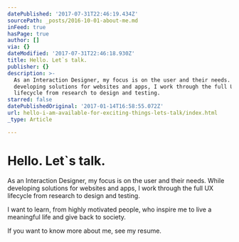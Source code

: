 ```yaml
---
datePublished: '2017-07-31T22:46:19.434Z'
sourcePath: _posts/2016-10-01-about-me.md
inFeed: true
hasPage: true
author: []
via: {}
dateModified: '2017-07-31T22:46:18.930Z'
title: Hello. Let`s talk.
publisher: {}
description: >-
  As an Interaction Designer, my focus is on the user and their needs. While
  developing solutions for websites and apps, I work through the full UX
  lifecycle from research to design and testing.
starred: false
datePublishedOriginal: '2017-01-14T16:58:55.072Z'
url: hello-i-am-available-for-exciting-things-lets-talk/index.html
_type: Article

---
```

# **Hello. Let\`s talk.**

As an Interaction Designer, my focus is on the user and their needs. While developing solutions for websites and apps, I work through the full UX lifecycle from research to design and testing.

I want to learn, from highly motivated people, who inspire me to live a meaningful life and give back to society.

If you want to know more about me, see my resume.